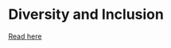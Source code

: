 # Diversity and Inclusion
[Read here](https://qz.com/911737/silicon-valleys-gender-gap-is-the-result-of-computer-game-marketing-20-years-ago/)
